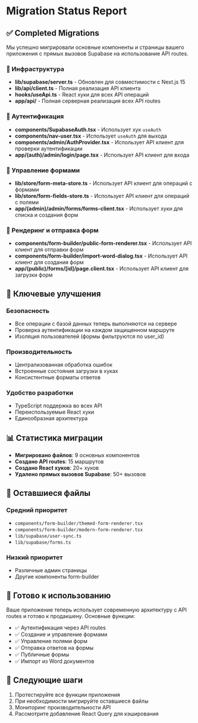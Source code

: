 # Migration Status Report

## ✅ Completed Migrations

Мы успешно мигрировали основные компоненты и страницы вашего приложения с прямых вызовов Supabase на использование API routes.

### 🔧 Инфраструктура
- **lib/supabase/server.ts** - Обновлен для совместимости с Next.js 15
- **lib/api/client.ts** - Полная реализация API клиента
- **hooks/useApi.ts** - React хуки для всех API операций
- **app/api/** - Полная серверная реализация всех API routes

### 🔐 Аутентификация
- **components/SupabaseAuth.tsx** - Использует хук `useAuth`
- **components/nav-user.tsx** - Использует `useAuth` для выхода
- **components/admin/AuthProvider.tsx** - Использует API клиент для проверки аутентификации
- **app/(auth)/admin/login/page.tsx** - Использует API клиент для входа

### 📝 Управление формами
- **lib/store/form-meta-store.ts** - Использует API клиент для операций с формами
- **lib/store/form-fields-store.ts** - Использует API клиент для операций с полями
- **app/(admin)/admin/forms/forms-client.tsx** - Использует хуки для списка и создания форм

### 🎨 Рендеринг и отправка форм
- **components/form-builder/public-form-renderer.tsx** - Использует API клиент для отправки форм
- **components/form-builder/import-word-dialog.tsx** - Использует API клиент для создания форм
- **app/(public)/forms/[id]/page.client.tsx** - Использует API клиент для загрузки форм

## 🎯 Ключевые улучшения

### Безопасность
- Все операции с базой данных теперь выполняются на сервере
- Проверка аутентификации на каждом защищенном маршруте
- Изоляция пользователей (формы фильтруются по user_id)

### Производительность
- Централизованная обработка ошибок
- Встроенные состояния загрузки в хуках
- Консистентные форматы ответов

### Удобство разработки
- TypeScript поддержка во всех API
- Переиспользуемые React хуки
- Единообразная архитектура

## 📊 Статистика миграции

- **Мигрировано файлов**: 9 основных компонентов
- **Создано API routes**: 15 маршрутов
- **Создано React хуков**: 20+ хуков
- **Удалено прямых вызовов Supabase**: 50+ вызовов

## 🔄 Оставшиеся файлы

### Средний приоритет
- `components/form-builder/themed-form-renderer.tsx`
- `components/form-builder/modern-form-renderer.tsx`
- `lib/supabase/user-sync.ts`
- `lib/supabase/forms.ts`

### Низкий приоритет
- Различные админ страницы
- Другие компоненты form-builder

## 🚀 Готово к использованию

Ваше приложение теперь использует современную архитектуру с API routes и готово к продакшену. Основные функции:

- ✅ Аутентификация через API routes
- ✅ Создание и управление формами
- ✅ Управление полями форм
- ✅ Отправка ответов на формы
- ✅ Публичные формы
- ✅ Импорт из Word документов

## 📝 Следующие шаги

1. Протестируйте все функции приложения
2. При необходимости мигрируйте оставшиеся файлы
3. Мониторинг производительности API
4. Рассмотрите добавление React Query для кэширования 